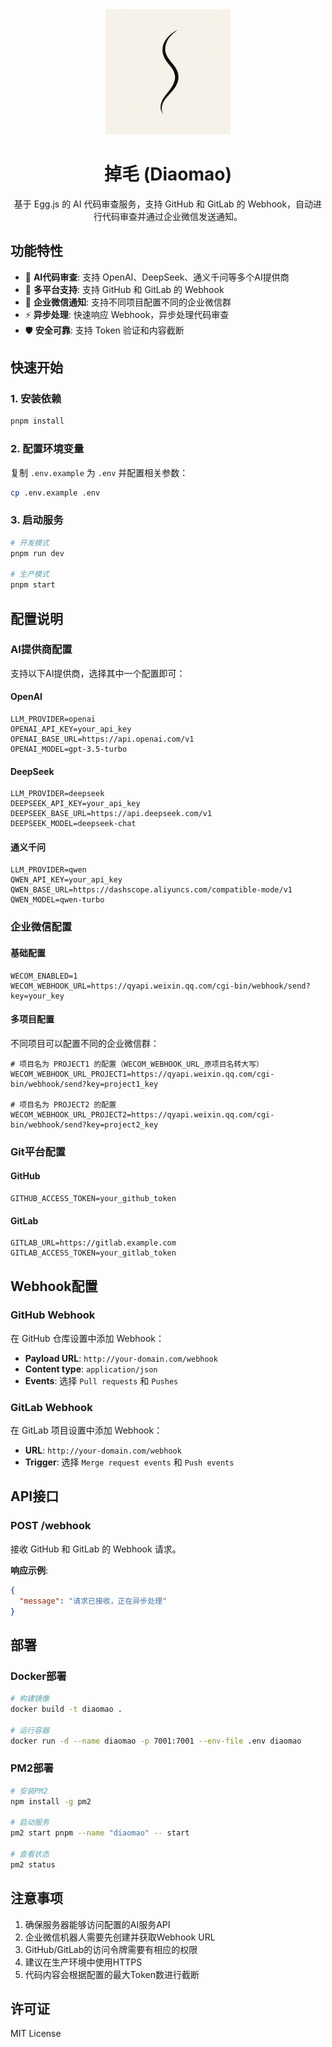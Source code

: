 <div align="center">
  <img src="./logo.png" alt="掉毛 Logo" width="200" height="200">
  
  # 掉毛 (Diaomao)
  
  基于 Egg.js 的 AI 代码审查服务，支持 GitHub 和 GitLab 的 Webhook，自动进行代码审查并通过企业微信发送通知。
</div>

## 功能特性

- 🤖 **AI代码审查**: 支持 OpenAI、DeepSeek、通义千问等多个AI提供商
- 🔗 **多平台支持**: 支持 GitHub 和 GitLab 的 Webhook
- 📱 **企业微信通知**: 支持不同项目配置不同的企业微信群
- ⚡ **异步处理**: 快速响应 Webhook，异步处理代码审查
- 🛡️ **安全可靠**: 支持 Token 验证和内容截断

## 快速开始

### 1. 安装依赖

```bash
pnpm install
```

### 2. 配置环境变量

复制 `.env.example` 为 `.env` 并配置相关参数：

```bash
cp .env.example .env
```

### 3. 启动服务

```bash
# 开发模式
pnpm run dev

# 生产模式
pnpm start
```

## 配置说明

### AI提供商配置

支持以下AI提供商，选择其中一个配置即可：

#### OpenAI
```env
LLM_PROVIDER=openai
OPENAI_API_KEY=your_api_key
OPENAI_BASE_URL=https://api.openai.com/v1
OPENAI_MODEL=gpt-3.5-turbo
```

#### DeepSeek
```env
LLM_PROVIDER=deepseek
DEEPSEEK_API_KEY=your_api_key
DEEPSEEK_BASE_URL=https://api.deepseek.com/v1
DEEPSEEK_MODEL=deepseek-chat
```

#### 通义千问
```env
LLM_PROVIDER=qwen
QWEN_API_KEY=your_api_key
QWEN_BASE_URL=https://dashscope.aliyuncs.com/compatible-mode/v1
QWEN_MODEL=qwen-turbo
```

### 企业微信配置

#### 基础配置
```env
WECOM_ENABLED=1
WECOM_WEBHOOK_URL=https://qyapi.weixin.qq.com/cgi-bin/webhook/send?key=your_key
```

#### 多项目配置
不同项目可以配置不同的企业微信群：

```env
# 项目名为 PROJECT1 的配置（WECOM_WEBHOOK_URL_原项目名转大写）
WECOM_WEBHOOK_URL_PROJECT1=https://qyapi.weixin.qq.com/cgi-bin/webhook/send?key=project1_key

# 项目名为 PROJECT2 的配置  
WECOM_WEBHOOK_URL_PROJECT2=https://qyapi.weixin.qq.com/cgi-bin/webhook/send?key=project2_key
```

### Git平台配置

#### GitHub
```env
GITHUB_ACCESS_TOKEN=your_github_token
```

#### GitLab
```env
GITLAB_URL=https://gitlab.example.com
GITLAB_ACCESS_TOKEN=your_gitlab_token
```

## Webhook配置

### GitHub Webhook

在 GitHub 仓库设置中添加 Webhook：

- **Payload URL**: `http://your-domain.com/webhook`
- **Content type**: `application/json`
- **Events**: 选择 `Pull requests` 和 `Pushes`

### GitLab Webhook

在 GitLab 项目设置中添加 Webhook：

- **URL**: `http://your-domain.com/webhook`
- **Trigger**: 选择 `Merge request events` 和 `Push events`

## API接口

### POST /webhook

接收 GitHub 和 GitLab 的 Webhook 请求。

**响应示例**:
```json
{
  "message": "请求已接收，正在异步处理"
}
```

## 部署

### Docker部署

```bash
# 构建镜像
docker build -t diaomao .

# 运行容器
docker run -d --name diaomao -p 7001:7001 --env-file .env diaomao
```

### PM2部署

```bash
# 安装PM2
npm install -g pm2

# 启动服务
pm2 start pnpm --name "diaomao" -- start

# 查看状态
pm2 status
```

## 注意事项

1. 确保服务器能够访问配置的AI服务API
2. 企业微信机器人需要先创建并获取Webhook URL
3. GitHub/GitLab的访问令牌需要有相应的权限
4. 建议在生产环境中使用HTTPS
5. 代码内容会根据配置的最大Token数进行截断

## 许可证

MIT License